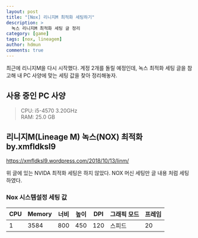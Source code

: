 ```yaml
---
layout: post
title: "[Nox] 리니지M 최적화 세팅하기"
description: >
  녹스 리니지M 최적화 세팅 글 정리
category: [game]
tags: [nox, lineagem]
author: hdmun
comments: true
---
```


최근에 리니지M을 다시 시작했다. 계정 2개를 돌릴 예정인데, 녹스 최적화 세팅 글을 참고해 내 PC 사양에 맞는 세팅 값을 찾아 정리해놓자.

## 사용 중인 PC 사양

> CPU: i5-4570 3.20GHz  
 RAM: 25.0 GB  


## 리니지M(Lineage M) 녹스(NOX) 최적화 by.xmfldksl9

https://xmfldksl9.wordpress.com/2018/10/13/linm/

위 글에 있는 NVIDA 최적화 세팅은 하지 않았다. NOX 머신 세팅만 글 내용 처럼 세팅하였다.

### Nox 시스템설정 세팅 값

CPU | Memory | 너비 | 높이 | DPI | 그래픽 모드 | 프레임
--- | --- | --- | --- | --- | --- | ---
1 | 3584 | 800 | 450 | 120 | 스피드 | 20
